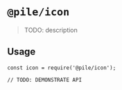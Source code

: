 # `@pile/icon`

> TODO: description

## Usage

```
const icon = require('@pile/icon');

// TODO: DEMONSTRATE API
```
